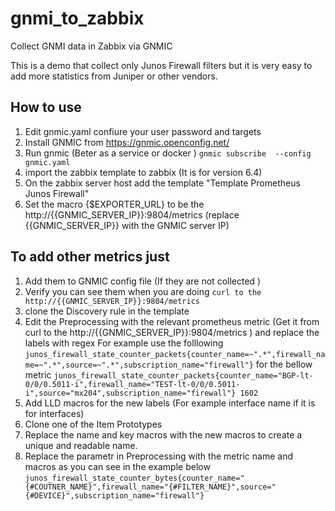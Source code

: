 # gnmi_to_zabbix
Collect GNMI data in Zabbix via GNMIC

This is a demo that collect only Junos Firewall filters but it is very easy to add more statistics from Juniper or other vendors.

## How to use

1. Edit gnmic.yaml confiure your user password and targets
2. Install GNMIC from https://gnmic.openconfig.net/
3. Run gnmic (Beter as a service or docker ) ```gnmic subscribe  --config gnmic.yaml ```
4. import the zabbix template to zabbix (It is for version 6.4)
5. On the zabbix server host add the template "Template Prometheus Junos Firewall"
6. Set the macro {$EXPORTER_URL} to be the http://{{GNMIC_SERVER_IP}}:9804/metrics (replace {{GNMIC_SERVER_IP}} with the GNMIC server IP)

## To add other metrics just 
1. Add them to GNMIC config file (If they are not collected )
2. Verify you can see them when you are doing ```curl to the http://{{GNMIC_SERVER_IP}}:9804/metrics```
3. clone the Discovery rule in the template
4. Edit the Preprocessing with the relevant prometheus metric (Get it from curl to the http://{{GNMIC_SERVER_IP}}:9804/metrics ) and replace the labels with regex
For example use the folllowing
```junos_firewall_state_counter_packets{counter_name=~".*",firewall_name=~".*",source=~".*",subscription_name="firewall"}```
for the bellow metric
```junos_firewall_state_counter_packets{counter_name="BGP-lt-0/0/0.5011-i",firewall_name="TEST-lt-0/0/0.5011-i",source="mx204",subscription_name="firewall"} 1602```
5. Add LLD macros for the new labels (For example interface name if it is for interfaces) 
6. Clone one of the Item Prototypes
7. Replace the name and key macros with the new macros to create a unique and readable name.
8. Replace the parametr in Preprocessing with the metric name and macros as you can see in the example below
   ```junos_firewall_state_counter_bytes{counter_name="{#COUTNER_NAME}",firewall_name="{#FILTER_NAME}",source="{#DEVICE}",subscription_name="firewall"}```



